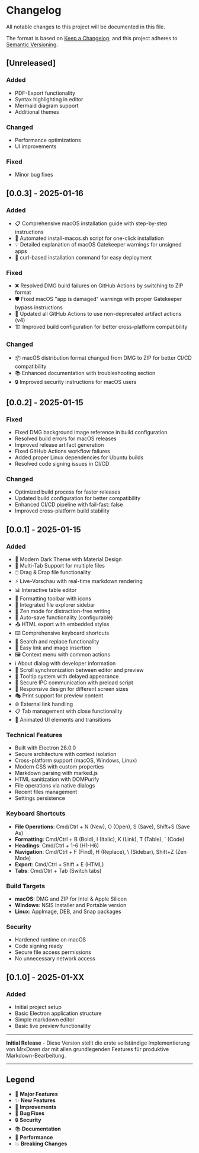 # Changelog

All notable changes to this project will be documented in this file.

The format is based on [Keep a Changelog](https://keepachangelog.com/en/1.0.0/),
and this project adheres to [Semantic Versioning](https://semver.org/spec/v2.0.0.html).

## [Unreleased]

### Added
- PDF-Export functionality
- Syntax highlighting in editor
- Mermaid diagram support
- Additional themes

### Changed
- Performance optimizations
- UI improvements

### Fixed
- Minor bug fixes

## [0.0.3] - 2025-01-16

### Added
- 📋 Comprehensive macOS installation guide with step-by-step instructions
- 🚀 Automated install-macos.sh script for one-click installation
- 💡 Detailed explanation of macOS Gatekeeper warnings for unsigned apps
- 🔧 curl-based installation command for easy deployment

### Fixed
- ❌ Resolved DMG build failures on GitHub Actions by switching to ZIP format
- 🛡️ Fixed macOS "app is damaged" warnings with proper Gatekeeper bypass instructions
- 🔄 Updated all GitHub Actions to use non-deprecated artifact actions (v4)
- 🏗️ Improved build configuration for better cross-platform compatibility

### Changed
- 📦 macOS distribution format changed from DMG to ZIP for better CI/CD compatibility
- 📚 Enhanced documentation with troubleshooting section
- 🔒 Improved security instructions for macOS users

## [0.0.2] - 2025-01-15

### Fixed
- Fixed DMG background image reference in build configuration
- Resolved build errors for macOS releases
- Improved release artifact generation
- Fixed GitHub Actions workflow failures
- Added proper Linux dependencies for Ubuntu builds
- Resolved code signing issues in CI/CD

### Changed
- Optimized build process for faster releases
- Updated build configuration for better compatibility
- Enhanced CI/CD pipeline with fail-fast: false
- Improved cross-platform build stability

## [0.0.1] - 2025-01-15

### Added
- 🌙 Modern Dark Theme with Material Design
- 📑 Multi-Tab Support for multiple files
- 🖱️ Drag & Drop file functionality
- ⚡ Live-Vorschau with real-time markdown rendering
- 📊 Interactive table editor
- 🔧 Formatting toolbar with icons
- 📂 Integrated file explorer sidebar
- 🧘 Zen mode for distraction-free writing
- 💾 Auto-save functionality (configurable)
- 📤 HTML export with embedded styles
- ⌨️ Comprehensive keyboard shortcuts
- 🎯 Search and replace functionality
- 🔗 Easy link and image insertion
- 🖼️ Context menu with common actions
- ℹ️ About dialog with developer information
- 🔄 Scroll synchronization between editor and preview
- 🎨 Tooltip system with delayed appearance
- 🔐 Secure IPC communication with preload script
- 📱 Responsive design for different screen sizes
- 🎭 Print support for preview content
- 🌐 External link handling
- 📋 Tab management with close functionality
- 🎪 Animated UI elements and transitions

### Technical Features
- Built with Electron 28.0.0
- Secure architecture with context isolation
- Cross-platform support (macOS, Windows, Linux)
- Modern CSS with custom properties
- Markdown parsing with marked.js
- HTML sanitization with DOMPurify
- File operations via native dialogs
- Recent files management
- Settings persistence

### Keyboard Shortcuts
- **File Operations**: Cmd/Ctrl + N (New), O (Open), S (Save), Shift+S (Save As)
- **Formatting**: Cmd/Ctrl + B (Bold), I (Italic), K (Link), T (Table), ` (Code)
- **Headings**: Cmd/Ctrl + 1-6 (H1-H6)
- **Navigation**: Cmd/Ctrl + F (Find), H (Replace), \ (Sidebar), Shift+Z (Zen Mode)
- **Export**: Cmd/Ctrl + Shift + E (HTML)
- **Tabs**: Cmd/Ctrl + Tab (Switch tabs)

### Build Targets
- **macOS**: DMG and ZIP for Intel & Apple Silicon
- **Windows**: NSIS Installer and Portable version
- **Linux**: AppImage, DEB, and Snap packages

### Security
- Hardened runtime on macOS
- Code signing ready
- Secure file access permissions
- No unnecessary network access

## [0.1.0] - 2025-01-XX

### Added
- Initial project setup
- Basic Electron application structure
- Simple markdown editor
- Basic live preview functionality

---

**Initial Release** - Diese Version stellt die erste vollständige Implementierung von MrxDown dar mit allen grundlegenden Features für produktive Markdown-Bearbeitung.

---

## Legend

- 🎉 **Major Features**
- ✨ **New Features**
- 🔧 **Improvements**
- 🐛 **Bug Fixes**
- 🔒 **Security**
- 📚 **Documentation**
- 🚀 **Performance**
- 💥 **Breaking Changes**
